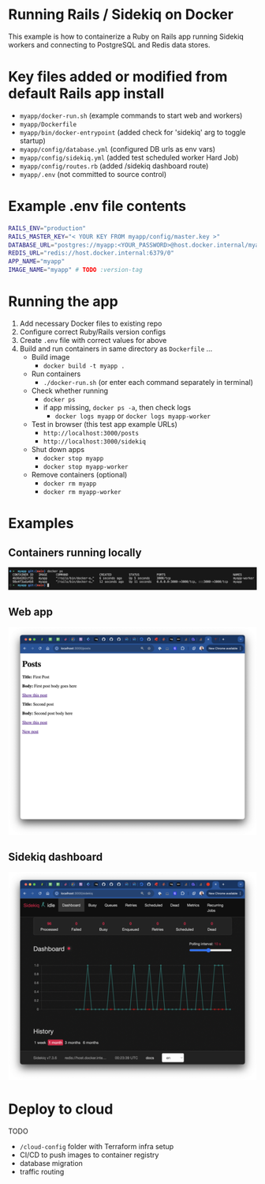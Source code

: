 # Running Rails / Sidekiq on Docker
This example is how to containerize a Ruby on Rails app running Sidekiq 
workers and connecting to PostgreSQL and Redis data stores.

# Key files added or modified from default Rails app install
- `myapp/docker-run.sh` (example commands to start web and workers)
- `myapp/Dockerfile`
- `myapp/bin/docker-entrypoint` (added check for 'sidekiq' arg to toggle startup)
- `myapp/config/database.yml` (configured DB urls as env vars)
- `myapp/config/sidekiq.yml` (added test scheduled worker Hard Job)
- `myapp/config/routes.rb` (added /sidekiq dashboard route)
- `myapp/.env` (not committed to source control)

# Example .env file contents
```bash
RAILS_ENV="production"
RAILS_MASTER_KEY="< YOUR KEY FROM myapp/config/master.key >"
DATABASE_URL="postgres://myapp:<YOUR_PASSWORD>@host.docker.internal/myapp_development"
REDIS_URL="redis://host.docker.internal:6379/0"
APP_NAME="myapp"
IMAGE_NAME="myapp" # TODO :version-tag
```

# Running the app
1. Add necessary Docker files to existing repo
1. Configure correct Ruby/Rails version configs
1. Create `.env` file with correct values for above
1. Build and run containers in same directory as `Dockerfile` ...
    - Build image
        - `docker build -t myapp .`
    - Run containers
        - `./docker-run.sh` (or enter each command separately in terminal)
    - Check whether running
        - `docker ps`
        - if app missing, `docker ps -a`, then check logs
            - `docker logs myapp` or `docker logs myapp-worker`
    - Test in browser (this test app example URLs)
        - `http://localhost:3000/posts`
        - `http://localhost:3000/sidekiq`
    - Shut down apps
        - `docker stop myapp`
        - `docker stop myapp-worker`
    - Remove containers (optional)
        - `docker rm myapp`
        - `docker rm myapp-worker`

# Examples
## Containers running locally
![Containers running](assets/snap-containers-running.png?raw=true "Containers running")

## Web app
![Example web app](assets/snap-webapp.png?raw=true "Example web app")

## Sidekiq dashboard
![Example sidekiq dashboard](assets/snap-sidekiq-dashboard.png?raw=true "Example sidekiq dashboard")

# Deploy to cloud
TODO
- `/cloud-config` folder with Terraform infra setup
- CI/CD to push images to container registry
- database migration
- traffic routing
